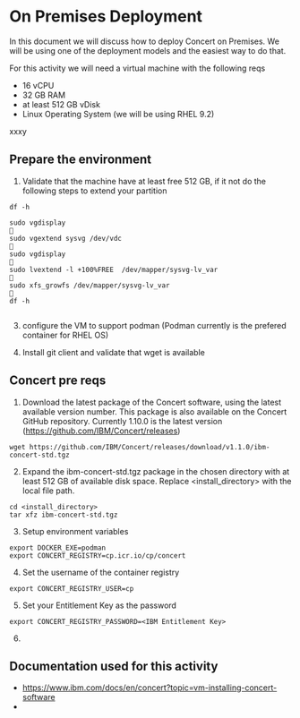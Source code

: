 On Premises Deployment
=

In this document we will discuss how to deploy Concert on Premises. We will be using one of the deployment models and the easiest way to do that.

For this activity we will need a virtual machine with the following reqs

- 16 vCPU
- 32 GB RAM
- at least 512 GB vDisk
- Linux Operating System (we will be using RHEL 9.2)

xxxy

Prepare the environment
-

1. Validate that the machine have at least free 512 GB, if it not do the following steps to extend your partition
```
df -h

sudo vgdisplay

sudo vgextend sysvg /dev/vdc

sudo vgdisplay

sudo lvextend -l +100%FREE  /dev/mapper/sysvg-lv_var

sudo xfs_growfs /dev/mapper/sysvg-lv_var

df -h


```

   
3. configure the VM to support podman (Podman currently is the prefered container for RHEL OS)


4. Install git client and validate that wget is available   



Concert pre reqs 
-

1. Download the latest package of the Concert software, using the latest available version number. This package is also available on the Concert GitHub repository. Currently 1.10.0 is the latest version (https://github.com/IBM/Concert/releases)


```
wget https://github.com/IBM/Concert/releases/download/v1.1.0/ibm-concert-std.tgz
```
 
2. Expand the ibm-concert-std.tgz package in the chosen directory with at least 512 GB of available disk space. Replace <install_directory> with the local file path.

```
cd <install_directory> 
tar xfz ibm-concert-std.tgz
```

3. Setup environment variables

```
export DOCKER_EXE=podman
export CONCERT_REGISTRY=cp.icr.io/cp/concert

```

4. Set the username of the container registry
```
export CONCERT_REGISTRY_USER=cp
```

5. Set your Entitlement Key as the password
```
export CONCERT_REGISTRY_PASSWORD=<IBM Entitlement Key>
```

6. 

Documentation used for this activity
-

- https://www.ibm.com/docs/en/concert?topic=vm-installing-concert-software
- 
